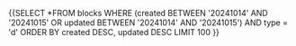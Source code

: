 {{SELECT *FROM blocks WHERE (created BETWEEN '20241014' AND '20241015' OR updated BETWEEN '20241014' AND '20241015') AND type = 'd' ORDER BY created DESC, updated DESC LIMIT 100 }}